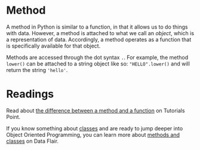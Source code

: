 # Method

A method in Python is similar to a function, in that it allows us to do things with data. However, a method is attached to what we call an *object*, which is a representation of data. Accordingly, a method operates as a function that is specifically available for that object. 

Methods are accessed through the dot syntax `.`.  For example, the method `lower()` can be attached to a string object like so: `"HELLO".lower()` and will return the string `'hello'`. 

# Readings

Read about [the difference between a method and a function](https://www.tutorialspoint.com/difference-between-method-and-function-in-python) on Tutorials Point.

If you know something about [classes](https://www.w3schools.com/python/python_classes.asp) and are ready to jump deeper into Object Oriented Programming, you can learn more about [methods and classes](https://data-flair.training/blogs/python-method/) on Data Flair. 
